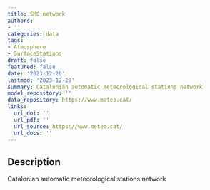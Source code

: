 ```yaml
---
title: SMC network
authors:
- ''
categories: data
tags:
- Atmosphere
- SurfaceStations
draft: false
featured: false
date: '2023-12-20'
lastmod: '2023-12-20'
summary: Catalonian automatic meteorological stations network
model_repository: ''
data_repository: https://www.meteo.cat/
links:
  url_doi: ''
  url_pdf: ''
  url_source: https://www.meteo.cat/
  url_docs: ''
---
```


## Description

Catalonian automatic meteorological stations network

